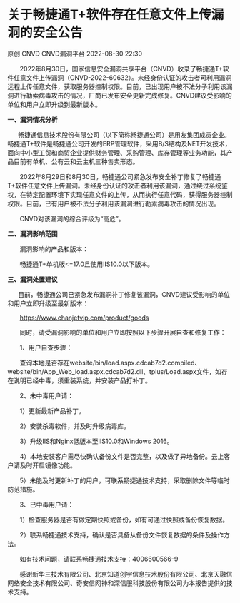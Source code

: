#  关于畅捷通T+软件存在任意文件上传漏洞的安全公告   
原创 CNVD  CNVD漏洞平台   2022-08-30 22:30  
  
       2022年8月30日，国家信息安全漏洞共享平台（CNVD）收录了畅捷通T+软件任意文件上传漏洞（CNVD-2022-60632）。未经身份认证的攻击者可利用漏洞远程上传任意文件，获取服务器控制权限。目前，已出现用户被不法分子利用该漏洞进行勒索病毒攻击的情况，厂商已发布安全更新完成修复。CNVD建议受影响的单位和用户立即升级到最新版本。  
  
**一、漏洞情况分析**  
  
      畅捷通信息技术股份有限公司（以下简称畅捷通公司）是用友集团成员企业。畅捷通T+软件是畅捷通公司开发的ERP管理软件，采用B/S结构及NET开发技术，面向中小型工贸和商贸企业提供财务管理、采购管理、库存管理等业务功能，其产品目前有单机、公有云和云主机三种售卖形态。  
  
       2022年8月29日和8月30日，畅捷通公司紧急发布安全补丁修复了畅捷通T+软件任意文件上传漏洞。未经身份认证的攻击者利用该漏洞，通过绕过系统鉴权，在特定配置环境下实现任意文件的上传，从而执行任意代码，获得服务器控制权限。目前，已有用户被不法分子利用该漏洞进行勒索病毒攻击的情况出现。  
  
       CNVD对该漏洞的综合评级为“高危”。  
  
**二、漏洞影响范围**  
  
       漏洞影响的产品和版本：  
  
       畅捷通T+单机版<=17.0且使用IIS10.0以下版本。  
  
**三、漏洞处置建议**  
  
      目前，畅捷通公司已紧急发布漏洞补丁修复该漏洞，CNVD建议受影响的单位和用户立即升级至最新版本：  
  
       https://www.chanjetvip.com/product/goods  
  
       同时，请受漏洞影响的单位和用户立即按照以下步骤开展自查和修复工作：  
  
       1、用户自查步骤：  
  
       查询本地是否存在website/bin/load.aspx.cdcab7d2.compiled、            website/bin/App_Web_load.aspx.cdcab7d2.dll、tplus/Load.aspx文件，如存在说明已经中毒，须重装系统，并安装产品打补丁。  
  
       2、未中毒用户请：  
  
       1）更新最新产品补丁。  
  
       2）安装杀毒软件，并及时升级病毒库。  
  
       3）升级IIS和Nginx低版本至IIS10.0和Windows 2016。  
  
       4）本地安装客户需尽快确认备份文件是否完整，以及做了异地备份。云上客户请及时开启镜像功能。  
  
       5）未能及时更新补丁的用户，可联系畅捷通技术支持，采取删除文件等临时防范措施。  
  
       3、已中毒用户请：  
  
       1）检查服务器是否有做定期快照或备份，如有可通过快照或备份恢复数据。  
  
       2）联系畅捷通技术支持，确认是否具备从备份文件恢复数据的条件及操作方法。  
  
       如有技术问题，请联系畅捷通技术支持：4006600566-9  
  
       感谢新华三技术有限公司、北京知道创宇信息技术股份有限公司、北京天融信网络安全技术有限公司、奇安信网神和深信服科技股份有限公司为本报告提供的技术支持。  
  
